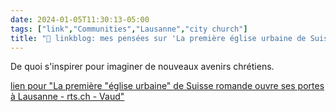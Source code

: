 ```yaml
---
date: 2024-01-05T11:30:13-05:00
tags: ["link","Communities","Lausanne","city church"]
title: "🔗 linkblog: mes pensées sur 'La première église urbaine de Suisse romande ouvre ses portes à Lausanne - rts.ch - Vaud'"
---
```

De quoi s'inspirer pour imaginer de nouveaux avenirs chrétiens.

[lien pour "La première "église urbaine" de Suisse romande ouvre ses portes à Lausanne - rts.ch - Vaud"](https://www.rts.ch/info/regions/vaud/14601053-la-premiere-eglise-urbaine-de-suisse-romande-ouvre-ses-portes-a-lausanne.html?rts_source=rss_t)